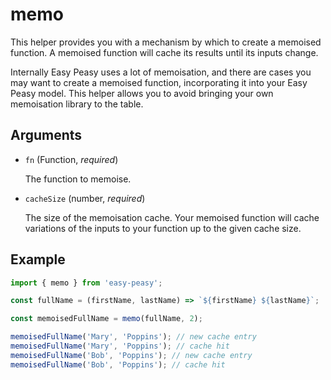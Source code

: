 # memo

This helper provides you with a mechanism by which to create a memoised function. A memoised function will cache its results until its inputs change.

Internally Easy Peasy uses a lot of memoisation, and there are cases you may want to create a memoised function, incorporating it into your Easy Peasy model. This helper allows you to avoid bringing your own memoisation library to the table.

## Arguments

- `fn` (Function, *required*)

  The function to memoise.

- `cacheSize` (number, *required*)

  The size of the memoisation cache. Your memoised function will cache variations of the inputs to your function up to the given cache size.

## Example

```javascript
import { memo } from 'easy-peasy';

const fullName = (firstName, lastName) => `${firstName} ${lastName}`;

const memoisedFullName = memo(fullName, 2);

memoisedFullName('Mary', 'Poppins'); // new cache entry
memoisedFullName('Mary', 'Poppins'); // cache hit
memoisedFullName('Bob', 'Poppins'); // new cache entry
memoisedFullName('Bob', 'Poppins'); // cache hit
```